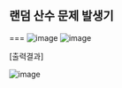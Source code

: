 ## 랜덤 산수 문제 발생기

===
![image](https://github.com/user-attachments/assets/e4d8273b-e879-47b2-b8d0-84ca7f70ed10)
![image](https://github.com/user-attachments/assets/ce49a23e-e20b-421b-9ea5-763f19888c3e)

[출력결과]  

![image](https://github.com/user-attachments/assets/02fc74b6-4191-4406-8c43-8891e45cc5ae)

